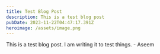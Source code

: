 ```yaml
---
title: Test Blog Post
description: This is a test blog post
pubDate: 2023-11-22T04:47:17.391Z
heroimage: /assets/image.png
---
```

This is a test blog post. I am writing it to test things. - Aseem